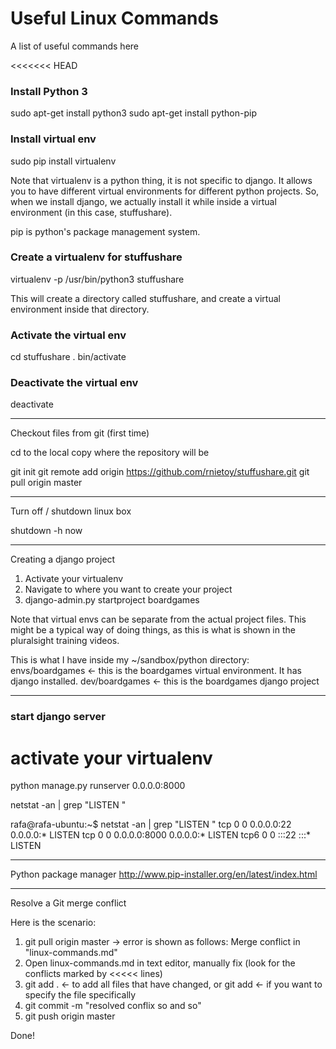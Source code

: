 Useful Linux Commands
=====================

A list of useful commands here

<<<<<<< HEAD
### Install Python 3 ###
sudo apt-get install python3
sudo apt-get install python-pip

### Install virtual env ###
sudo pip install virtualenv

Note that virtualenv is a python thing, it is not specific to django. It allows you to have
different virtual environments for different python projects. So, when we install django, we actually
install it while inside a virtual environment (in this case, stuffushare).

pip is python's package management system.

### Create a virtualenv for stuffushare ###
virtualenv -p /usr/bin/python3 stuffushare

This will create a directory called stuffushare, and create a virtual environment inside that
directory.

### Activate the virtual env ###
cd stuffushare
. bin/activate

### Deactivate the virtual env ###
deactivate

--------------------------------------------------------------------------------------------
Checkout files from git (first time)

cd to the local copy where the repository will be

git init
git remote add origin https://github.com/rnietoy/stuffushare.git
git pull origin master

--------------------------------------------------------------------------------------------
Turn off / shutdown linux box

shutdown -h now

--------------------------------------------------------------------------------------------
Creating a django project

1. Activate your virtualenv
2. Navigate to where you want to create your project
3. django-admin.py startproject boardgames

Note that virtual envs can be separate from the actual project files. This might be a typical way
of doing things, as this is what is shown in the pluralsight training videos.

This is what I have inside my ~/sandbox/python directory:
envs/boardgames <- this is the boardgames virtual environment. It has django installed.
dev/boardgames <- this is the boardgames django project

--------------------------------------------------------------------------------------------
### start django server ###
# activate your virtualenv
python manage.py runserver 0.0.0.0:8000

netstat -an | grep "LISTEN "

rafa@rafa-ubuntu:~$ netstat -an | grep "LISTEN "
tcp        0      0 0.0.0.0:22              0.0.0.0:*               LISTEN
tcp        0      0 0.0.0.0:8000            0.0.0.0:*               LISTEN
tcp6       0      0 :::22                   :::*                    LISTEN

--------------------------------------------------------------------------------------------
Python package manager
http://www.pip-installer.org/en/latest/index.html

--------------------------------------------------------------------------------------------
Resolve a Git merge conflict

Here is the scenario:
1. git pull origin master
   -> error is shown as follows: Merge conflict in "linux-commands.md"
2. Open linux-commands.md in text editor, manually fix (look for the conflicts marked by <<<<< lines)
3. git add . <- to add all files that have changed, or
   git add <file name> <- if you want to specify the file specifically
4. git commit -m "resolved conflix so and so"
5. git push origin master

Done!

   
